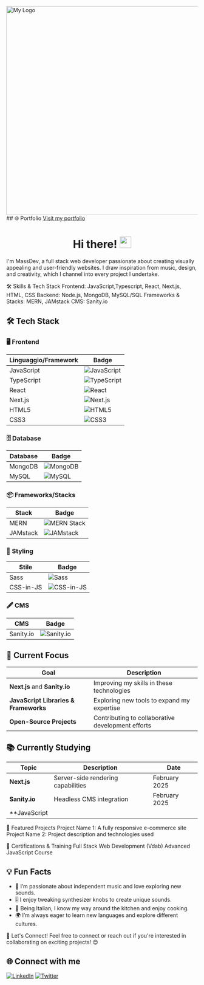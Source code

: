 
<img src="https://delightful-swan-a26d76.netlify.app/logo-grey.webP" alt="My Logo" width="550" />      ## 🌐 Portfolio  [Visit my portfolio](http://www.massdev.studio/)



<h1 align="center">Hi there! <img src="https://media.giphy.com/media/hvRJCLFzcasrR4ia7z/giphy.gif" width="30px"></h1>


I'm MassDev, a full stack web developer passionate about creating visually appealing and user-friendly websites. I draw inspiration from music, design, and creativity, which I channel into every project I undertake.

🛠️ Skills & Tech Stack
Frontend: JavaScript,Typescript, React, Next.js, HTML, CSS
Backend: Node.js, MongoDB, MySQL/SQL
Frameworks & Stacks: MERN, JAMstack
CMS: Sanity.io


## 🛠️ Tech Stack  

### 🖥️ Frontend  
| Linguaggio/Framework | Badge |
|----------------------|-------|
| JavaScript           | ![JavaScript](https://img.shields.io/badge/-JavaScript-F7DF1E?style=flat-square&logo=javascript&logoColor=black) |
| TypeScript           | ![TypeScript](https://img.shields.io/badge/-TypeScript-3178C6?style=flat-square&logo=typescript&logoColor=white) |
| React                | ![React](https://img.shields.io/badge/-React-61DAFB?style=flat-square&logo=react&logoColor=black) |
| Next.js              | ![Next.js](https://img.shields.io/badge/-Next.js-000000?style=flat-square&logo=next.js&logoColor=white) |
| HTML5                | ![HTML5](https://img.shields.io/badge/-HTML5-E34F26?style=flat-square&logo=html5&logoColor=white) |
| CSS3                 | ![CSS3](https://img.shields.io/badge/-CSS3-1572B6?style=flat-square&logo=css3&logoColor=white) |


### 🗄️ Database  
| Database | Badge |
|----------|-------|
| MongoDB  | ![MongoDB](https://img.shields.io/badge/-MongoDB-47A248?style=flat-square&logo=mongodb&logoColor=white) |
| MySQL    | ![MySQL](https://img.shields.io/badge/-MySQL-4479A1?style=flat-square&logo=mysql&logoColor=white) |

### 📦 Frameworks/Stacks  
| Stack    | Badge |
|----------|-------|
| MERN     | ![MERN Stack](https://img.shields.io/badge/-MERN-3B2D4F?style=flat-square&logo=javascript&logoColor=white) |
| JAMstack | ![JAMstack](https://img.shields.io/badge/-JAMstack-F0047F?style=flat-square&logo=jamstack&logoColor=white) |

### 🎨 Styling  
| Stile           | Badge |
|-----------------|-------|
| Sass            | ![Sass](https://img.shields.io/badge/-Sass-CC6699?style=flat-square&logo=sass&logoColor=white) |
| CSS-in-JS       | ![CSS-in-JS](https://img.shields.io/badge/-CSS--in--JS-563D7C?style=flat-square&logo=styled-components&logoColor=white) |

### 🖋️ CMS  
| CMS       | Badge |
|-----------|-------|
| Sanity.io | ![Sanity.io](https://img.shields.io/badge/-Sanity.io-F03E2F?style=flat-square&logo=sanity&logoColor=white) |





## 🌱 Current Focus  

| Goal                                       | Description                                         |
|--------------------------------------------|-----------------------------------------------------|
| **Next.js** and **Sanity.io**              | Improving my skills in these technologies          |
| **JavaScript Libraries & Frameworks**      | Exploring new tools to expand my expertise         |
| **Open-Source Projects**                   | Contributing to collaborative development efforts  |

## 📚 Currently Studying  

| Topic                                     | Description                                 | Date          |
|-------------------------------------------|---------------------------------------------|---------------|
| **Next.js**                               | Server-side rendering capabilities          | February 2025 |
| **Sanity.io**                             | Headless CMS integration                    | February 2025 |
| **JavaScript


🚀 Featured Projects
Project Name 1: A fully responsive e-commerce site
Project Name 2: Project description and technologies used

📜 Certifications & Training
Full Stack Web Development (Vdab)
Advanced JavaScript Course

## 💡 Fun Facts
- 🎵 I’m passionate about independent music and love exploring new sounds.  
- 🎚️ I enjoy tweaking synthesizer knobs to create unique sounds.  
- 🍝 Being Italian, I know my way around the kitchen and enjoy cooking.  
- 🌍 I’m always eager to learn new languages and explore different cultures.


🤝 Let's Connect!
Feel free to connect or reach out if you're interested in collaborating on exciting projects! 😊

## 🌐 Connect with me
[![LinkedIn](https://img.shields.io/badge/-LinkedIn-0077B5?style=for-the-badge&logo=linkedin&logoColor=white)]([https://www.linkedin.com/in/tuo-profilo](https://www.linkedin.com/in/massimiliano-marcello-4195681a7/))  
[![Twitter](https://img.shields.io/badge/-Twitter-1DA1F2?style=for-the-badge&logo=twitter&logoColor=white)](https://twitter.com/tuo-profilo)  


